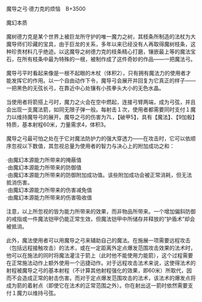 <title>魔导之弓·德力克的烦恼</title>
<meta name="GENERATOR" content="WinCHM">
<meta http-equiv="Content-Type" content="text/html; charset=gb2312">
<br>魔导之弓·德力克的烦恼　B+3500 
<br>
<br>魔幻本质 
<br>
<br>魔树德力克是某个世界上被巨龙所守护的唯一魔力之树，其枝条所制造的法杖为大魔导师们珍藏的宝具，由于巨龙的关系，多年以来已经没有人再取得魔树枝条，这种珍贵材料几乎绝迹。以这魔导之树德力克的枝条精心打磨，镶嵌最上等的魔法宝石，在所有枝条中最为特殊的一根，被制作成了这件奇妙的作品——一把魔法弓。 
<br>
<br>魔导弓平时看起来像是一根不起眼的木杖（体积2），只有拥有魔法力的使用者才能发挥它的作用。以一个自由动作下令，魔导弓会展开并回复为它真正的样子——一把黑色的无弦长弓，在靠近中心处镶有小孩拳头大小的无色水晶。 
<br>
<br>当使用者将箭搭上弓时，魔力之火会在空中燃起，连接弓臂两端，成为弓弦，并且会出现一支魔法箭，如同无限子弹一般。每射击１次，使用者都需要同时支付１魔力以维持魔导弓的展开。魔导之弓的伤害为7L，【破甲5】，具有【魔法】、【9加骰】特质，基本射程60米，力量需求4，体积3。 
<br>
<br>魔导之弓最可怕之处在于它对魔法防护力的强大穿透力——在攻击时，它可以依顺序忽视以下数值，其忽视总量为使用者的智力与决心上的附加成功之和： 
<br>
<br>·由魔幻本源能力所带来的掩蔽值 
<br>·由魔幻本源能力所带来的防御值 
<br>·由魔幻本源能力所带来的防御附加成功值。该些附加成功会被正常消耗，但无法抵消伤害。 
<br>·由魔幻本源能力所带来的伤害减免值 
<br>·由魔幻本源能力所带来的伤害吸收值 
<br>
<br>注意，以上所忽视的皆为能力所带来的效果，而非物品所带来。一个增加偏斜防御的戒指或一件魔法铠甲仍能正常生效，但魔法铠甲中所储存并释放的“护盾术”却会被抵消。 
<br>
<br>此外，魔法使用者可以用魔导之弓来辅助自己的魔法。在施展一项需要远程攻击（包括远程接触攻击）的法术，或在一定距离外定点爆发范围攻击效果的法术时，他可以在施法的同时将魔法灌注于箭上（此时他不能使用力能箭），这个过程需要在正常施法动作上额外使用一个迅捷动作。对于远程攻击法术来说，这使得法术的射程被魔导之弓的基本射程（不计算其他射程强化的效果，即60米）所取代，因而不会造成正常的射击伤害。而对于定点爆发范围攻击的法术，该法术的爆发点将成为箭的着射点（即使它在法术的正常范围之外）。你在射出这一箭时依然需要支付１魔力以维持弓弦。
<br>
<br>